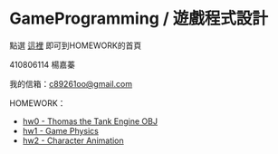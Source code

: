 # GameProgramming / 遊戲程式設計
點選 [這裡](https://zhen9777.github.io/GPhws/) 即可到HOMEWORK的首頁

410806114 楊嘉蓁

我的信箱：<c89261oo@gmail.com>



HOMEWORK：

- [hw0 - Thomas the Tank Engine OBJ](https://zhen9777.github.io/GPhws/hw0/hw0.html)
- [hw1 - Game Physics](https://zhen9777.github.io/GPhws/hw1/hw1.html)
- [hw2 - Character Animation](https://zhen9777.github.io/GPhws/hw2/hw2.html)